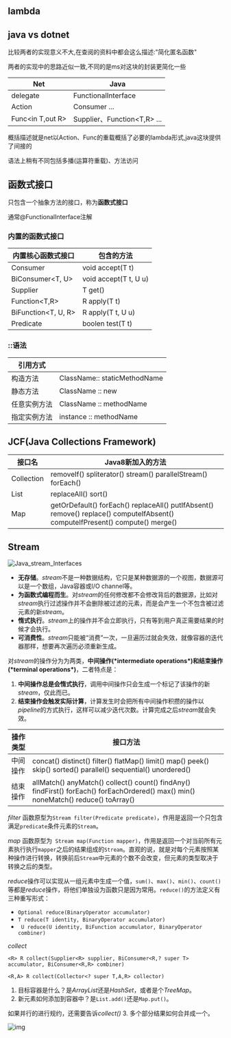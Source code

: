 ## lambda

## java vs dotnet

比较两者的实现意义不大,在查阅的资料中都会这么描述:"简化匿名函数"

两者的实现中的思路近似一致,不同的是ms对这块的封装更简化一些

| Net              | Java                           |
| ---------------- | ------------------------------ |
| delegate         | FunctionalInterface            |
| Action<in T>     | Consumer<T> ...                |
| Func<in T,out R> | Supplier<T>、Function<T,R> ... |

概括描述就是net以Action、Func的重载概括了必要的lambda形式,java这块提供了间接的

语法上稍有不同包括多播(运算符重载)、方法访问

## 函数式接口

只包含一个抽象方法的接口，称为**函数式接口**

通常@FunctionalInterface注解

### 内置的函数式接口

| 内置核心函数式接口  | 包含的方法            |
| ------------------- | --------------------- |
| Consumer<T>         | void accept(T t)      |
| BiConsumer<T, U>    | void accept(T t, U u) |
| Supplier<T>         | T get()               |
| Function<T,R>       | R apply(T t)          |
| BiFunction<T, U, R> | R apply(T t, U u)     |
| Predicate<T>        | boolen test(T t)      |

### ::语法

| 引用方式     |                              |
| ------------ | ---------------------------- |
| 构造方法     | ClassName:: staticMethodName |
| 静态方法     | ClassName :: new             |
| 任意实例方法 | ClassName :: methodName      |
| 指定实例方法 | instance :: methodName       |

## JCF(Java Collections Framework)

| 接口名     | Java8新加入的方法                                            |
| ---------- | ------------------------------------------------------------ |
| Collection | removeIf() spliterator() stream() parallelStream() forEach() |
| List       | replaceAll() sort()                                          |
| Map        | getOrDefault() forEach() replaceAll() putIfAbsent() remove() replace() computeIfAbsent() computeIfPresent() compute() merge() |

## Stream

![Java_stream_Interfaces](https://cdn.jsdelivr.net/gh/wang-jie-2020/images/939998-20170313215540823-221594903.png)

- **无存储**。*stream*不是一种数据结构，它只是某种数据源的一个视图，数据源可以是一个数组，Java容器或I/O channel等。
- **为函数式编程而生**。对*stream*的任何修改都不会修改背后的数据源，比如对*stream*执行过滤操作并不会删除被过滤的元素，而是会产生一个不包含被过滤元素的新*stream*。
- **惰式执行**。*stream*上的操作并不会立即执行，只有等到用户真正需要结果的时候才会执行。
- **可消费性**。*stream*只能被“消费”一次，一旦遍历过就会失效，就像容器的迭代器那样，想要再次遍历必须重新生成。

对*stream*的操作分为为两类，**中间操作(\*intermediate operations\*)和结束操作(\*terminal operations\*)**，二者特点是：

1. **中间操作总是会惰式执行**，调用中间操作只会生成一个标记了该操作的新*stream*，仅此而已。
2. **结束操作会触发实际计算**，计算发生时会把所有中间操作积攒的操作以*pipeline*的方式执行，这样可以减少迭代次数。计算完成之后*stream*就会失效。

| 操作类型 | 接口方法                                                     |
| -------- | ------------------------------------------------------------ |
| 中间操作 | concat() distinct() filter() flatMap() limit() map() peek() skip() sorted() parallel() sequential() unordered() |
| 结束操作 | allMatch() anyMatch() collect() count() findAny() findFirst() forEach() forEachOrdered() max() min() noneMatch() reduce() toArray() |



*filter* 函数原型为`Stream filter(Predicate predicate)`，作用是返回一个只包含满足`predicate`条件元素的`Stream`。

*map* 函数原型为` Stream map(Function mapper)`，作用是返回一个对当前所有元素执行执行`mapper`之后的结果组成的`Stream`。直观的说，就是对每个元素按照某种操作进行转换，转换前后`Stream`中元素的个数不会改变，但元素的类型取决于转换之后的类型。



*reduce*操作可以实现从一组元素中生成一个值，`sum()`、`max()`、`min()`、`count()`等都是*reduce*操作，将他们单独设为函数只是因为常用。`reduce()`的方法定义有三种重写形式：

- `Optional reduce(BinaryOperator accumulator)`
- `T reduce(T identity, BinaryOperator accumulator)`
- ` U reduce(U identity, BiFunction accumulator, BinaryOperator combiner)`



*collect*

`<R> R collect(Supplier<R> supplier, BiConsumer<R,? super T> accumulator, BiConsumer<R,R> combiner)`

`<R,A> R collect(Collector<? super T,A,R> collector)`

1. 目标容器是什么？是*ArrayList*还是*HashSet*，或者是个*TreeMap*。
2. 新元素如何添加到容器中？是`List.add()`还是`Map.put()`。

 如果并行的进行规约，还需要告诉*collect()* 3. 多个部分结果如何合并成一个。



![img](https://cdn.jsdelivr.net/gh/wang-jie-2020/images/939998-20170314192733276-1662918719.png)



